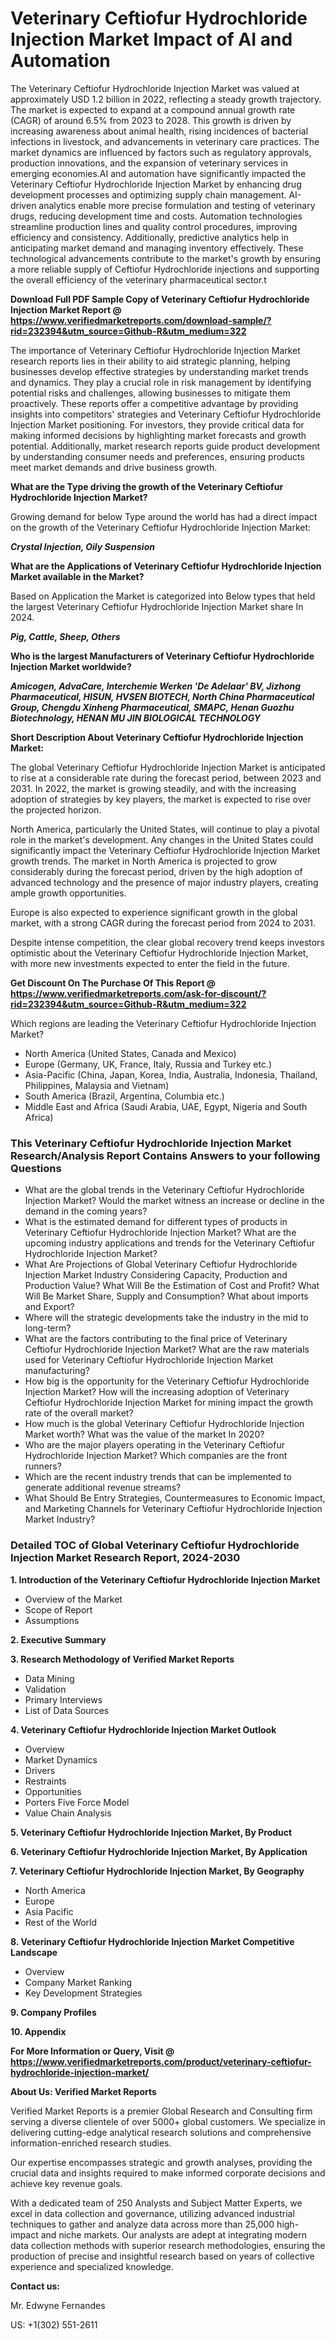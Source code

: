 <meta name="title" content="Global Veterinary Ceftiofur Hydrochloride Injection Market Impact of AI and Automation"><meta name="description" content="The Veterinary Ceftiofur Hydrochloride Injection Market was valued at approximately USD 1.2 billion in 2022, reflecting a steady growth trajectory. The market is expected"><meta name="title" content="Veterinary Ceftiofur Hydrochloride Injection Market Size, Share, Scope, Trends, Growth, Opportunities, Analysis, Forecast"><h1>Veterinary Ceftiofur Hydrochloride Injection Market Impact of AI and Automation</h1>The Veterinary Ceftiofur Hydrochloride Injection Market was valued at approximately USD 1.2 billion in 2022, reflecting a steady growth trajectory. The market is expected to expand at a compound annual growth rate (CAGR) of around 6.5% from 2023 to 2028. This growth is driven by increasing awareness about animal health, rising incidences of bacterial infections in livestock, and advancements in veterinary care practices. The market dynamics are influenced by factors such as regulatory approvals, production innovations, and the expansion of veterinary services in emerging economies.AI and automation have significantly impacted the Veterinary Ceftiofur Hydrochloride Injection Market by enhancing drug development processes and optimizing supply chain management. AI-driven analytics enable more precise formulation and testing of veterinary drugs, reducing development time and costs. Automation technologies streamline production lines and quality control procedures, improving efficiency and consistency. Additionally, predictive analytics help in anticipating market demand and managing inventory effectively. These technological advancements contribute to the market's growth by ensuring a more reliable supply of Ceftiofur Hydrochloride injections and supporting the overall efficiency of the veterinary pharmaceutical sector.t</p><p id="" class=""><strong>Download Full PDF Sample Copy of Veterinary Ceftiofur Hydrochloride Injection Market Report @ <a href="https://www.verifiedmarketreports.com/download-sample/?rid=232394&utm_source=Github-R&utm_medium=322" target="_blank">https://www.verifiedmarketreports.com/download-sample/?rid=232394&utm_source=Github-R&utm_medium=322</a></strong></p><p>The importance of&nbsp;Veterinary Ceftiofur Hydrochloride Injection Market research reports lies in their ability to aid strategic planning, helping businesses develop effective strategies by understanding market trends and dynamics. They play a crucial role in risk management by identifying potential risks and challenges, allowing businesses to mitigate them proactively. These reports offer a competitive advantage by providing insights into competitors' strategies and Veterinary Ceftiofur Hydrochloride Injection Market positioning. For investors, they provide critical data for making informed decisions by highlighting market forecasts and growth potential. Additionally, market research reports guide product development by understanding consumer needs and preferences, ensuring products meet market demands and drive business growth.</p><p><strong>What are the&nbsp;Type driving the growth of the Veterinary Ceftiofur Hydrochloride Injection Market?</strong></p><p id="" class="">Growing demand for below Type around the world has had a direct impact on the growth of the Veterinary Ceftiofur Hydrochloride Injection Market:</p><em><strong>Crystal Injection, Oily Suspension</strong></em></p><strong>What are the&nbsp;Applications&nbsp;of Veterinary Ceftiofur Hydrochloride Injection Market available in the Market?</strong></p><p id="" class="">Based on Application the Market is categorized into Below types that held the largest Veterinary Ceftiofur Hydrochloride Injection Market share In 2024.</p><em><strong>Pig, Cattle, Sheep, Others</strong></em></p><strong>Who is the largest Manufacturers of Veterinary Ceftiofur Hydrochloride Injection Market worldwide?</strong></p><p><em><strong>Amicogen, AdvaCare, Interchemie Werken 'De Adelaar' BV, Jizhong Pharmaceutical, HISUN, HVSEN BIOTECH, North China Pharmaceutical Group, Chengdu Xinheng Pharmaceutical, SMAPC, Henan Guozhu Biotechnology, HENAN MU JIN BIOLOGICAL TECHNOLOGY</strong></em></p><p id="" class=""><strong>Short Description About Veterinary Ceftiofur Hydrochloride Injection Market:</strong></p><p>The global Veterinary Ceftiofur Hydrochloride Injection Market is anticipated to rise at a considerable rate during the forecast period, between 2023 and 2031. In 2022, the market is growing steadily, and with the increasing adoption of strategies by key players, the market is expected to rise over the projected horizon.</p><p>North America, particularly the United States, will continue to play a pivotal role in the market's development. Any changes in the United States could significantly impact the Veterinary Ceftiofur Hydrochloride Injection Market growth trends. The market in North America is projected to grow considerably during the forecast period, driven by the high adoption of advanced technology and the presence of major industry players, creating ample growth opportunities.</p><p>Europe is also expected to experience significant growth in the global market, with a strong CAGR during the forecast period from 2024 to 2031.</p><p>Despite intense competition, the clear global recovery trend keeps investors optimistic about the Veterinary Ceftiofur Hydrochloride Injection Market, with more new investments expected to enter the field in the future.</p><p id="" class=""><strong>Get Discount On The Purchase Of This Report @ <a href="https://www.verifiedmarketreports.com/ask-for-discount/?rid=232394&utm_source=Github-R&utm_medium=322" target="_blank">https://www.verifiedmarketreports.com/ask-for-discount/?rid=232394&utm_source=Github-R&utm_medium=322</a></strong></p>Which regions are leading the Veterinary Ceftiofur Hydrochloride Injection Market?</p><ul><li>North America (United States, Canada and Mexico)</li><li>Europe (Germany, UK, France, Italy, Russia and Turkey etc.)</li><li>Asia-Pacific (China, Japan, Korea, India, Australia, Indonesia, Thailand, Philippines, Malaysia and Vietnam)</li><li>South America (Brazil, Argentina, Columbia etc.)</li><li>Middle East and Africa (Saudi Arabia, UAE, Egypt, Nigeria and South Africa)</li></ul><h3 id="" class="">This Veterinary Ceftiofur Hydrochloride Injection Market Research/Analysis Report Contains Answers to your following Questions</h3><ul><li>What are the global trends in the Veterinary Ceftiofur Hydrochloride Injection Market? Would the market witness an increase or decline in the demand in the coming years?</li><li>What is the estimated demand for different types of products in Veterinary Ceftiofur Hydrochloride Injection Market? What are the upcoming industry applications and trends for the Veterinary Ceftiofur Hydrochloride Injection Market?</li><li>What Are Projections of Global Veterinary Ceftiofur Hydrochloride Injection Market Industry Considering Capacity, Production and Production Value? What Will Be the Estimation of Cost and Profit? What Will Be Market Share, Supply and Consumption? What about imports and Export?</li><li>Where will the strategic developments take the industry in the mid to long-term?</li><li>What are the factors contributing to the final price of Veterinary Ceftiofur Hydrochloride Injection Market? What are the raw materials used for Veterinary Ceftiofur Hydrochloride Injection Market manufacturing?</li><li>How big is the opportunity for the Veterinary Ceftiofur Hydrochloride Injection Market? How will the increasing adoption of Veterinary Ceftiofur Hydrochloride Injection Market for mining impact the growth rate of the overall market?</li><li>How much is the global Veterinary Ceftiofur Hydrochloride Injection Market worth? What was the value of the market In 2020?</li><li>Who are the major players operating in the Veterinary Ceftiofur Hydrochloride Injection Market? Which companies are the front runners?</li><li>Which are the recent industry trends that can be implemented to generate additional revenue streams?</li><li>What Should Be Entry Strategies, Countermeasures to Economic Impact, and Marketing Channels for Veterinary Ceftiofur Hydrochloride Injection Market Industry?</li></ul><h3 id="" class="">Detailed TOC of Global Veterinary Ceftiofur Hydrochloride Injection Market Research Report, 2024-2030</h3><p id="" class=""><strong>1. Introduction of the Veterinary Ceftiofur Hydrochloride Injection Market</strong></p><ul><li>Overview of the Market</li><li>Scope of Report</li><li>Assumptions</li></ul><p id="" class=""><strong>2. Executive Summary</strong></p><p id="" class=""><strong>3. Research Methodology of Verified Market Reports</strong></p><ul><li>Data Mining</li><li>Validation</li><li>Primary Interviews</li><li>List of Data Sources</li></ul><p id="" class=""><strong>4. Veterinary Ceftiofur Hydrochloride Injection Market Outlook</strong></p><ul><li>Overview</li><li>Market Dynamics</li><li>Drivers</li><li>Restraints</li><li>Opportunities</li><li>Porters Five Force Model</li><li>Value Chain Analysis</li></ul><p id="" class=""><strong>5. Veterinary Ceftiofur Hydrochloride Injection Market, By Product</strong></p><p id="" class=""><strong>6. Veterinary Ceftiofur Hydrochloride Injection Market, By Application</strong></p><p id="" class=""><strong>7. Veterinary Ceftiofur Hydrochloride Injection Market, By Geography</strong></p><ul><li>North America</li><li>Europe</li><li>Asia Pacific</li><li>Rest of the World</li></ul><p id="" class=""><strong>8. Veterinary Ceftiofur Hydrochloride Injection Market Competitive Landscape</strong></p><ul><li>Overview</li><li>Company Market Ranking</li><li>Key Development Strategies</li></ul><p id="" class=""><strong>9. Company Profiles</strong></p><p id="" class=""><strong>10. Appendix</strong></p><p id="" class=""><strong>For More Information or Query, Visit @ <a href="https://www.verifiedmarketreports.com/product/veterinary-ceftiofur-hydrochloride-injection-market/" target="_blank">https://www.verifiedmarketreports.com/product/veterinary-ceftiofur-hydrochloride-injection-market/</a></strong></p><p id="" class=""><strong>About Us: Verified Market Reports</strong></p><p id="" class="">Verified Market Reports is a premier Global Research and Consulting firm serving a diverse clientele of over 5000+ global customers. We specialize in delivering cutting-edge analytical research solutions and comprehensive information-enriched research studies.</p><p id="" class="">Our expertise encompasses strategic and growth analyses, providing the crucial data and insights required to make informed corporate decisions and achieve key revenue goals.</p><p id="" class="">With a dedicated team of 250 Analysts and Subject Matter Experts, we excel in data collection and governance, utilizing advanced industrial techniques to gather and analyze data across more than 25,000 high-impact and niche markets. Our analysts are adept at integrating modern data collection methods with superior research methodologies, ensuring the production of precise and insightful research based on years of collective experience and specialized knowledge.</p><p id="" class=""><strong>Contact us:</strong></p><p id="" class="">Mr. Edwyne Fernandes</p><p id="" class="">US: +1(302) 551-2611</p>